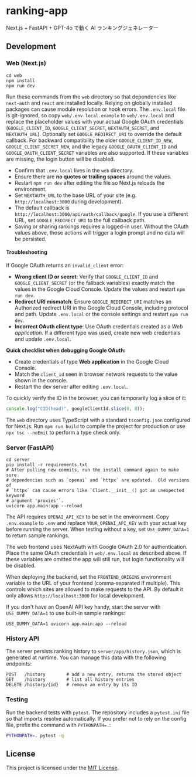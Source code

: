 # ranking-app

Next.js + FastAPI + GPT-4o で動く AI ランキングジェネレーター

## Development

### Web (Next.js)
```
cd web
npm install
npm run dev
```
Run these commands from the `web` directory so that dependencies like `next-auth` and `react` are installed locally.
Relying on globally installed packages can cause module resolution or hook errors.
The `.env.local` file is git-ignored, so copy `web/.env.local.example` to `web/.env.local` and replace the placeholder values with your actual Google OAuth credentials (`GOOGLE_CLIENT_ID`, `GOOGLE_CLIENT_SECRET`, `NEXTAUTH_SECRET`, and `NEXTAUTH_URL`). Optionally set `GOOGLE_REDIRECT_URI` to override the default callback. For backward compatibility the older `GOOGLE_CLIENT_ID_NEW`, `GOOGLE_CLIENT_SECRET_NEW`, and the legacy `GOOGLE_OAUTH_CLIENT_ID` and `GOOGLE_OAUTH_CLIENT_SECRET` variables are also supported.
If these variables are missing, the login button will be disabled.

- Confirm that `.env.local` lives in the `web` directory.
- Ensure there are **no quotes or trailing spaces** around the values.
- Restart `npm run dev` after editing the file so Next.js reloads the environment.
- Set `NEXTAUTH_URL` to the base URL of your site (e.g. `http://localhost:3000` during development).
- The default callback is `http://localhost:3000/api/auth/callback/google`. If you use a different URL, set `GOOGLE_REDIRECT_URI` to the full callback path.
- Saving or sharing rankings requires a logged-in user. Without the OAuth values above, those actions will trigger a login prompt and no data will be persisted.

#### Troubleshooting

If Google OAuth returns an `invalid_client` error:

- **Wrong client ID or secret**: Verify that `GOOGLE_CLIENT_ID` and `GOOGLE_CLIENT_SECRET` (or the fallback variables) exactly match the values in the Google Cloud Console. Update the values and restart `npm run dev`.
- **Redirect URI mismatch**: Ensure `GOOGLE_REDIRECT_URI` matches an Authorized redirect URI in the Google Cloud Console, including protocol and path. Update `.env.local` or the console settings and restart `npm run dev`.
- **Incorrect OAuth client type**: Use OAuth credentials created as a *Web application*. If a different type was used, create new web credentials and update `.env.local`.

**Quick checklist when debugging Google OAuth:**

- Create credentials of type **Web application** in the Google Cloud Console.
- Match the `client_id` seen in browser network requests to the value shown in the console.
- Restart the dev server after editing `.env.local`.

To quickly verify the ID in the browser, you can temporarily log a slice of it:

```js
console.log("CID(head)", googleClientId.slice(0, 8));
```

The `web` directory uses TypeScript with a standard `tsconfig.json` configured for Next.js. Run `npm run build` to compile the project for production or use `npx tsc --noEmit` to perform a type check only.

### Server (FastAPI)
```
cd server
pip install -r requirements.txt
# After pulling new commits, run the install command again to make sure
# dependencies such as `openai` and `httpx` are updated.  Old versions of
# `httpx` can cause errors like `Client.__init__() got an unexpected keyword
# argument 'proxies'`.
uvicorn app.main:app --reload
```

The API requires `OPENAI_API_KEY` to be set in the environment. Copy `.env.example` to `.env` and replace `YOUR_OPENAI_API_KEY` with your actual key before running the server. When testing without a key, set `USE_DUMMY_DATA=1` to return sample rankings.

The web frontend uses NextAuth with Google OAuth 2.0 for authentication. Place the same OAuth credentials in `web/.env.local` as described above. If these variables are omitted the app will still run, but login functionality will be disabled.

When deploying the backend, set the `FRONTEND_ORIGINS` environment variable to the URL of your frontend (comma‑separated if multiple). This controls which sites are allowed to make requests to the API. By default it only allows `http://localhost:3000` for local development.

If you don't have an OpenAI API key handy, start the server with ``USE_DUMMY_DATA=1`` to use built-in sample rankings:
```
USE_DUMMY_DATA=1 uvicorn app.main:app --reload
```

### History API

The server persists ranking history to `server/app/history.json`, which is generated at runtime. You can manage this data with the following endpoints:
```
POST   /history        # add a new entry, returns the stored object
GET    /history        # list all history entries
DELETE /history/{id}   # remove an entry by its ID
```

### Testing

Run the backend tests with `pytest`. The repository includes a `pytest.ini` file so that imports resolve automatically. If you prefer not to rely on the config file, prefix the command with `PYTHONPATH=.`:
```bash
PYTHONPATH=. pytest -q
```

## License

This project is licensed under the [MIT License](LICENSE).
